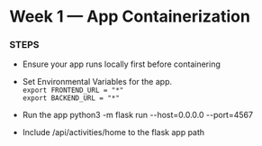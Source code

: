 # Week 1 — App Containerization

### STEPS
* Ensure your app runs locally first before containering
- Set Environmental Variables for the app.  <br>
    `export FRONTEND_URL = "*"` <br>
    `export BACKEND_URL = "*"`

- Run the app
    python3 -m flask run --host=0.0.0.0 --port=4567

- Include /api/activities/home to the flask app path